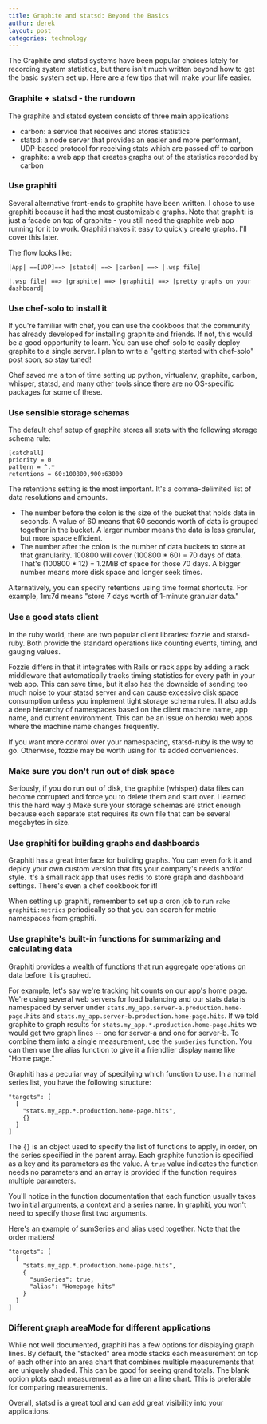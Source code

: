 ```yaml
---
title: Graphite and statsd: Beyond the Basics
author: derek
layout: post
categories: technology
---
```


The Graphite and statsd systems have been popular choices lately for recording system statistics, but there isn't much written beyond how to get the basic system set up. Here are a few tips that will make your life easier.

<!-- more start -->

### Graphite + statsd - the rundown

The graphite and statsd system consists of three main applications

* carbon: a service that receives and stores statistics
* statsd: a node server that provides an easier and more performant, UDP-based protocol for receiving stats which are passed off to carbon
* graphite: a web app that creates graphs out of the statistics recorded by carbon

### Use graphiti

Several alternative front-ends to graphite have been written. I chose to use graphiti because it had the most customizable graphs. Note that graphiti is just a facade on top of graphite - you still need the graphite web app running for it to work. Graphiti makes it easy to quickly create graphs. I'll cover this later.

The flow looks like:

    |App| ==[UDP]==> |statsd| ==> |carbon| ==> |.wsp file|

    |.wsp file| ==> |graphite| ==> |graphiti| ==> |pretty graphs on your dashboard|

### Use chef-solo to install it

If you're familiar with chef, you can use the cookboos that the community has already developed for installing graphite and friends. If not, this would be a good opportunity to learn. You can use chef-solo to easily deploy graphite to a single server. I plan to write a "getting started with chef-solo" post soon, so stay tuned!

Chef saved me a ton of time setting up python, virtualenv, graphite, carbon, whisper, statsd, and many other tools since there are no OS-specific packages for some of these.

### Use sensible storage schemas

The default chef setup of graphite stores all stats with the following storage schema rule:

    [catchall]
    priority = 0
    pattern = ^.*
    retentions = 60:100800,900:63000

The retentions setting is the most important. It's a comma-delimited list of data resolutions and amounts.
* The number before the colon is the size of the bucket that holds data in seconds. A value of 60 means that 60 seconds worth of data is grouped together in the bucket. A larger number means the data is less granular, but more space efficient.
* The number after the colon is the number of data buckets to store at that granularity. 100800 will cover (100800 * 60) = 70 days of data. That's (100800 * 12) = 1.2MiB of space for those 70 days. A bigger number means more disk space and longer seek times.

Alternatively, you can specify retentions using time format shortcuts. For example, 1m:7d means "store 7 days worth of 1-minute granular data."

### Use a good stats client

In the ruby world, there are two popular client libraries: fozzie and statsd-ruby. Both provide the standard operations like counting events, timing, and gauging values.

Fozzie differs in that it integrates with Rails or rack apps by adding a rack middleware that automatically tracks timing statistics for every path in your web app. This can save time, but it also has the downside of sending too much noise to your statsd server and can cause excessive disk space consumption unless you implement tight storage schema rules. It also adds a deep hierarchy of namespaces based on the client machine name, app name, and current environment. This can be an issue on heroku web apps where the machine name changes frequently.

If you want more control over your namespacing, statsd-ruby is the way to go. Otherwise, fozzie may be worth using for its added conveniences.

### Make sure you don't run out of disk space

Seriously, if you do run out of disk, the graphite (whisper) data files can become corrupted and force you to delete them and start over. I learned this the hard way :) Make sure your storage schemas are strict enough because each separate stat requires its own file that can be several megabytes in size.

### Use graphiti for building graphs and dashboards

Graphiti has a great interface for building graphs. You can even fork it and deploy your own custom version that fits your company's needs and/or style. It's a small rack app that uses redis to store graph and dashboard settings. There's even a chef cookbook for it!

When setting up graphiti, remember to set up a cron job to run `rake graphiti:metrics` periodically so that you can search for metric namespaces from graphiti.

### Use graphite's built-in functions for summarizing and calculating data

Graphiti provides a wealth of functions that run aggregate operations on data before it is graphed.

For example, let's say we're tracking hit counts on our app's home page. We're using several web servers for load balancing and our stats data is namespaced by server under `stats.my_app.server-a.production.home-page.hits` and `stats.my_app.server-b.production.home-page.hits`. If we told graphite to graph results for `stats.my_app.*.production.home-page.hits` we would get two graph lines -- one for server-a and one for server-b. To combine them into a single measurement, use the `sumSeries` function. You can then use the alias function to give it a friendlier display name like "Home page."

Graphiti has a peculiar way of specifying which function to use. In a normal series list, you have the following structure:

    "targets": [
      [
        "stats.my_app.*.production.home-page.hits",
        {}
      ]
    ]

The `{}` is an object used to specify the list of functions to apply, in order, on the series specified in the parent array. Each graphite function is specified as a key and its parameters as the value. A `true` value indicates the function needs no parameters and an array is provided if the function requires multiple parameters.

You'll notice in the function documentation that each function usually takes two initial arguments, a context and a series name. In graphiti, you won't need to specify those first two arguments.

Here's an example of sumSeries and alias used together. Note that the order matters!

    "targets": [
      [
        "stats.my_app.*.production.home-page.hits",
        {
          "sumSeries": true,
          "alias": "Homepage hits"
        }
      ]
    ]

### Different graph areaMode for different applications

While not well documented, graphiti has a few options for displaying graph lines. By default, the "stacked" area mode stacks each measurement on top of each other into an area chart that combines multiple measurements that are uniquely shaded. This can be good for seeing grand totals. The blank option plots each measurement as a line on a line chart. This is preferable for comparing measurements.


Overall, statsd is a great tool and can add great visibility into your applications.

<!-- more end -->
